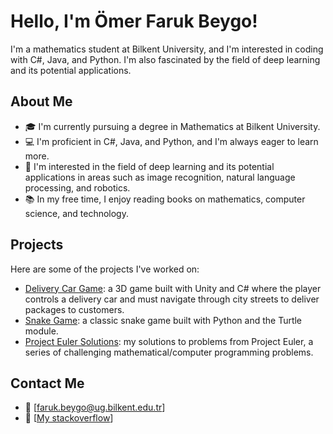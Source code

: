 # Hello, I'm Ömer Faruk Beygo!

I'm a mathematics student at Bilkent University, and I'm interested in coding with C#, Java, and Python. I'm also fascinated by the field of deep learning and its potential applications.

## About Me

- 🎓 I'm currently pursuing a degree in Mathematics at Bilkent University.
- 💻 I'm proficient in C#, Java, and Python, and I'm always eager to learn more.
- 🤖 I'm interested in the field of deep learning and its potential applications in areas such as image recognition, natural language processing, and robotics.
- 📚 In my free time, I enjoy reading books on mathematics, computer science, and technology.

## Projects

Here are some of the projects I've worked on:

- [Delivery Car Game](https://github.com/[your-username]/DeliveryCarGame): a 3D game built with Unity and C# where the player controls a delivery car and must navigate through city streets to deliver packages to customers.
- [Snake Game](https://github.com/[your-username]/SnakeGame): a classic snake game built with Python and the Turtle module.
- [Project Euler Solutions](https://github.com/[your-username]/ProjectEulerSolutions): my solutions to problems from Project Euler, a series of challenging mathematical/computer programming problems.

## Contact Me

- 📧 [faruk.beygo@ug.bilkent.edu.tr]
- 💬 [[My stackoverflow](https://stackoverflow.com/users/20442734/faruk)]





